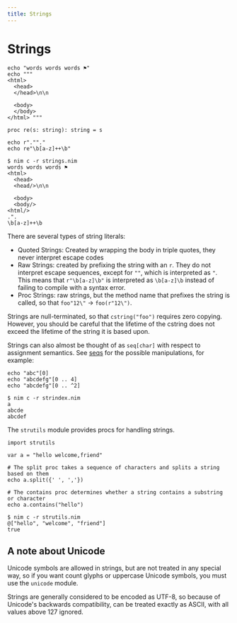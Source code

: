 ```yaml
---
title: Strings
---
```

# Strings

``` nimrod
echo "words words words ⚑"
echo """
<html>
  <head>
  </head>\n\n

  <body>
  </body>
</html> """

proc re(s: string): string = s

echo r".""."
echo re"\b[a-z]++\b"
```
``` console
$ nim c -r strings.nim
words words words ⚑
<html>
  <head>
  <head/>\n\n

  <body>
  <body/>
<html/>
.".
\b[a-z]++\b
```

There are several types of string literals:

 - Quoted Strings: Created by wrapping the body in triple quotes, they never interpret escape codes
 - Raw Strings: created by prefixing the string with an `r`. They do not interpret escape sequences, except for `""`, which is interpreted as `"`. This means that `r"\b[a-z]\b"` is interpreted as `\b[a-z]\b` instead of failing to compile with a syntax error.
 - Proc Strings: raw strings, but the method name that prefixes the string is called, so that `foo"12\"` -> `foo(r"12\")`.

Strings are null-terminated, so that `cstring("foo")` requires zero copying. However, you should be careful that the lifetime of the cstring does not exceed the lifetime of the string it is based upon.

Strings can also almost be thought of as `seq[char]` with respect to assignment semantics. See [seqs][] for the possible manipulations, for example:

``` nimrod
echo "abc"[0]
echo "abcdefg"[0 .. 4]
echo "abcdefg"[0 .. ^2]
```
``` console
$ nim c -r strindex.nim
a
abcde
abcdef
```

[seqs]: /seqs/#immutability

The `strutils` module provides procs for handling strings.

``` nimrod
import strutils

var a = "hello welcome,friend"

# The split proc takes a sequence of characters and splits a string based on them
echo a.split({' ', ','})

# The contains proc determines whether a string contains a substring or character
echo a.contains("hello")

```

``` console
$ nim c -r strutils.nim
@["hello", "welcome", "friend"]
true
```

## A note about Unicode
Unicode symbols are allowed in strings, but are not treated in any special way, so if you want count glyphs or uppercase Unicode symbols, you must use the `unicode` module.

Strings are generally considered to be encoded as UTF-8, so because of Unicode's backwards compatibility, can be treated exactly as ASCII, with all values above 127 ignored.
